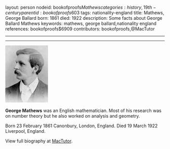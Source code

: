 layout: person
nodeid: bookofproofs$Mathews
categories: history,19th-century
parentid: bookofproofs$603
tags: nationality-england
title: Mathews, George Ballard
born: 1861
died: 1922
description: Some facts about George Ballard Mathews
keywords: mathews, george ballard,nationality england
references: bookofproofs$6909
contributors: bookofproofs,@MacTutor

---


---

![Mathews.jpg](https://github.com/bookofproofs/bookofproofs.github.io/blob/main/_sources/_assets/images/portraits/Mathews.jpg?raw=true)

**George Mathews** was an English mathematician. Most of his research was on number theory but he also worked on analysis and geometry.

Born 23 February 1861 Canonbury, London, England. Died 19 March 1922 Liverpool, England.


View full biography at [MacTutor](https://mathshistory.st-andrews.ac.uk/Biographies/Mathews/).